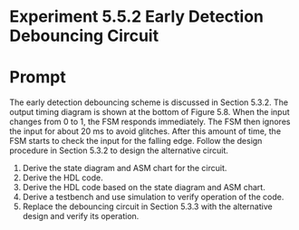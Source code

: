 # Experiment 5.5.2 Early Detection Debouncing Circuit

# Prompt
The early detection debouncing scheme is discussed in Section 5.3.2. The output timing diagram is shown at the bottom of Figure 5.8. When the input changes from 0 to 1, the FSM responds immediately. The FSM then ignores the input for about 20 ms to avoid glitches. After this amount of time, the FSM starts to check the input for the falling edge. Follow the design procedure in Section 5.3.2 to design the alternative circuit.
1. Derive the state diagram and ASM chart for the circuit. 
2. Derive the HDL code. 
3. Derive the HDL code based on the state diagram and ASM chart. 
4. Derive a testbench and use simulation to verify operation of the code. 
5. Replace the debouncing circuit in Section 5.3.3 with the alternative design and verify its operation.